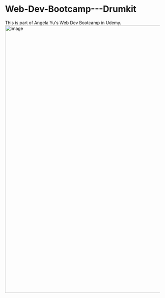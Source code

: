 # Web-Dev-Bootcamp---Drumkit
This is part of Angela Yu's Web Dev Bootcamp in Udemy.
<img width="872" alt="image" src="https://user-images.githubusercontent.com/121826703/234718059-68707c47-1359-4308-84eb-3f8a052eafbb.png">
